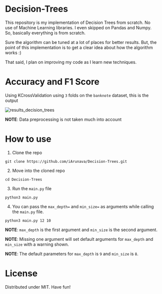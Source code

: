 # Decision-Trees

This repository is my implementation of Decision Trees from scratch. 
No use of Machine Learning libraries. I even skipped on Pandas and Numpy.
So, basically everything is from scratch.

Sure the algorithm can be tuned at a lot of places for better results.
But, the point of this implementation is to get a clear idea about how the algorithm works :)

That said, I plan on improving my code as I learn new techniques.

# Accuracy and F1 Score

Using KCrossValidation using `3` folds on the `banknote` dataset, this is the output

![results_decision_trees](https://user-images.githubusercontent.com/26242097/39419825-47ce3a68-4c7f-11e8-97bf-6e56d1dd6627.png)


**NOTE**: Data preprocessing is not taken much into account

# How to use

1) Clone the repo

```
git clone https://github.com/iArunava/Decision-Trees.git
```

2) Move into the cloned repo

```
cd Decision-Trees
```

3) Run the `main.py` file

```
python3 main.py
```

4) You can pass the `max_depth=` and `min_size=` as arguments while calling the `main.py` file. 

```
python3 main.py 12 10
```

**NOTE**: `max_depth` is the first argument and `min_size` is the second argument.

**NOTE**: Missing one argument will set default arguments for `max_depth` and `min_size` with a warning shown.

**NOTE**: The default parameters for `max_depth` is `9` and `min_size` is `8`.

# License 

Distributed under MIT.
Have fun!
